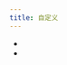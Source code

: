 ```yaml
---
title: 自定义
---
```


* [](https://www.radix-ui.com/themes/playground)
* [](https://ui.shadcn.com/themes)